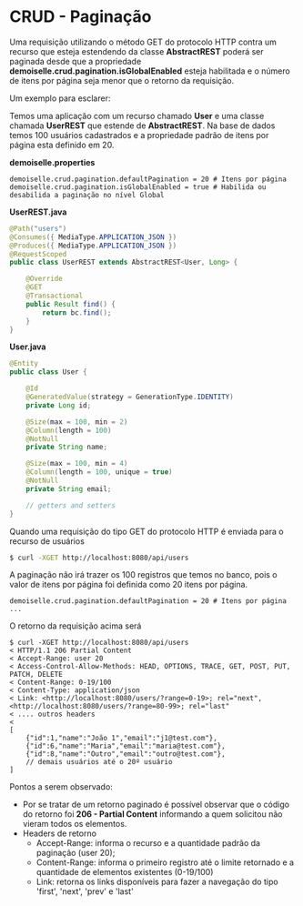 #                         CRUD - Paginação

Uma requisição utilizando o método GET do protocolo HTTP contra um recurso que esteja estendendo da classe **AbstractREST** poderá ser paginada desde que a propriedade **demoiselle.crud.pagination.isGlobalEnabled** esteja habilitada e o número de itens por página seja menor que o retorno da requisição.

Um exemplo para esclarer:

Temos uma aplicação com um recurso chamado **User** e uma classe chamada **UserREST** que estende de **AbstractREST**. Na base de dados temos 100 usuários cadastrados e a propriedade padrão de itens por página esta definido em 20.

**demoiselle.properties**

```properties
demoiselle.crud.pagination.defaultPagination = 20 # Itens por página
demoiselle.crud.pagination.isGlobalEnabled = true # Habilida ou desabilida a paginação no nível Global
```

**UserREST.java**

```java
@Path("users")
@Consumes({ MediaType.APPLICATION_JSON })
@Produces({ MediaType.APPLICATION_JSON })
@RequestScoped
public class UserREST extends AbstractREST<User, Long> {

    @Override
    @GET    
    @Transactional    
    public Result find() {
        return bc.find();
    }
}
```

**User.java**

```java
@Entity
public class User {

    @Id
    @GeneratedValue(strategy = GenerationType.IDENTITY)    
    private Long id;

    @Size(max = 100, min = 2)
    @Column(length = 100)
    @NotNull
    private String name;

    @Size(max = 100, min = 4)
    @Column(length = 100, unique = true)
    @NotNull
    private String email;

    // getters and setters
}
```

Quando uma requisição do tipo GET do protocolo HTTP é enviada para o recurso de usuários

```bash
$ curl -XGET http://localhost:8080/api/users
```

A paginação não irá trazer os 100 registros que temos no banco, pois o valor de itens por página foi definida como 20 itens por página.

```properties
demoiselle.crud.pagination.defaultPagination = 20 # Itens por página
...
```

O retorno da requisição acima será

```
$ curl -XGET http://localhost:8080/api/users
< HTTP/1.1 206 Partial Content
< Accept-Range: user 20
< Access-Control-Allow-Methods: HEAD, OPTIONS, TRACE, GET, POST, PUT, PATCH, DELETE
< Content-Range: 0-19/100
< Content-Type: application/json
< Link: <http://localhost:8080/users/?range=0-19>; rel="next",<http://localhost:8080/users/?range=80-99>; rel="last"
< .... outros headers
< 
[
    {"id":1,"name":"João 1","email":"j1@test.com"},
    {"id":6,"name":"Maria","email":"maria@test.com"},
    {"id":8,"name":"Outro","email":"outro@test.com"},
    // demais usuários até o 20º usuário
]
```

Pontos a serem observado:

* Por se tratar de um retorno paginado é possível observar que o código do retorno foi **206 - Partial Content** informando a quem solicitou não vieram todos os elementos.
* Headers de retorno
  * Accept-Range: informa o recurso e a quantidade padrão da paginação \(user 20\);
  * Content-Range: informa o primeiro registro até o limite retornado e a quantidade de elementos existentes \(0-19/100\)
  * Link: retorna os links disponíveis para fazer a navegação do tipo 'first', 'next', 'prev' e 'last'



